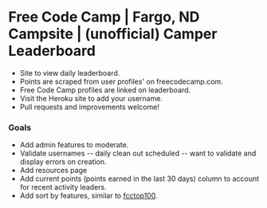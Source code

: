 # Free Code Camp | Fargo, ND Campsite | (unofficial) Camper Leaderboard
 + Site to view daily leaderboard.
 + Points are scraped from user profiles' on freecodecamp.com.
 + Free Code Camp profiles are linked on leaderboard.
 + Visit the Heroku site to add your username.
 + Pull requests and improvements welcome!

 ### Goals
 + Add admin features to moderate.
 + Validate usernames -- daily clean out scheduled -- want to validate and display errors on creation.
 + Add resources page
 + Add current points (points earned in the last 30 days) column to account for recent activity leaders.   
 + Add sort by features, similar to [fcctop100](https://fcctop100.herokuapp.com).
